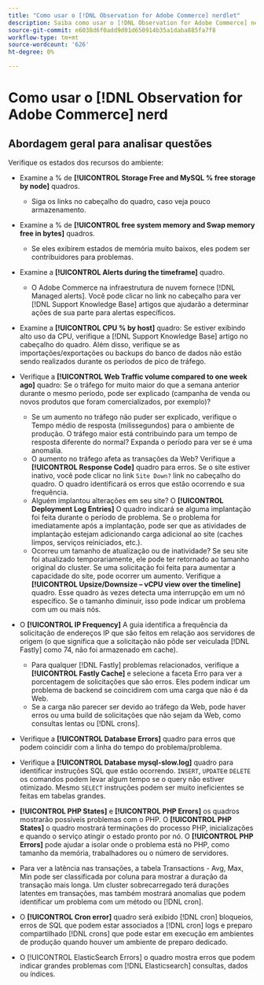 ```yaml
---
title: "Como usar o [!DNL Observation for Adobe Commerce] nerdlet"
description: Saiba como usar o [!DNL Observation for Adobe Commerce] nerdlet.
source-git-commit: e6038d6f0add9d01d650914b35a1daba885fa7f8
workflow-type: tm+mt
source-wordcount: '626'
ht-degree: 0%

---
```


# Como usar o [!DNL Observation for Adobe Commerce] nerd

## Abordagem geral para analisar questões

Verifique os estados dos recursos do ambiente:

* Examine a % de **[!UICONTROL Storage Free and MySQL % free storage by node]** quadros.

   * Siga os links no cabeçalho do quadro, caso veja pouco armazenamento.

* Examine a % de **[!UICONTROL free system memory and Swap memory free in bytes]** quadros.

   * Se eles exibirem estados de memória muito baixos, eles podem ser contribuidores para problemas.

* Examine a **[!UICONTROL Alerts during the timeframe]** quadro.

   * O Adobe Commerce na infraestrutura de nuvem fornece [!DNL Managed alerts]. Você pode clicar no link no cabeçalho para ver [!DNL Support Knowledge Base] artigos que ajudarão a determinar ações de sua parte para alertas específicos.

* Examine a **[!UICONTROL CPU % by host]** quadro: Se estiver exibindo alto uso da CPU, verifique a [!DNL Support Knowledge Base] artigo no cabeçalho do quadro. Além disso, verifique se as importações/exportações ou backups do banco de dados não estão sendo realizados durante os períodos de pico de tráfego.

* Verifique a **[!UICONTROL Web Traffic volume compared to one week ago]** quadro: Se o tráfego for muito maior do que a semana anterior durante o mesmo período, pode ser explicado (campanha de venda ou novos produtos que foram comercializados, por exemplo)?
   * Se um aumento no tráfego não puder ser explicado, verifique o Tempo médio de resposta (milissegundos) para o ambiente de produção. O tráfego maior está contribuindo para um tempo de resposta diferente do normal? Expanda o período para ver se é uma anomalia.
   * O aumento no tráfego afeta as transações da Web? Verifique a **[!UICONTROL Response Code]** quadro para erros. Se o site estiver inativo, você pode clicar no link `Site Down?` link no cabeçalho do quadro. O quadro identificará os erros que estão ocorrendo e sua frequência.
   * Alguém implantou alterações em seu site? O **[!UICONTROL Deployment Log Entries]** O quadro indicará se alguma implantação foi feita durante o período de problema. Se o problema for imediatamente após a implantação, pode ser que as atividades de implantação estejam adicionando carga adicional ao site (caches limpos, serviços reiniciados, etc.).
   * Ocorreu um tamanho de atualização ou de inatividade? Se seu site foi atualizado temporariamente, ele pode ter retornado ao tamanho original do cluster. Se uma solicitação foi feita para aumentar a capacidade do site, pode ocorrer um aumento. Verifique a **[!UICONTROL Upsize/Downsize – vCPU view over the timeline]** quadro. Esse quadro às vezes detecta uma interrupção em um nó específico. Se o tamanho diminuir, isso pode indicar um problema com um ou mais nós.

* O **[!UICONTROL IP Frequency]** A guia identifica a frequência da solicitação de endereços IP que são feitos em relação aos servidores de origem (o que significa que a solicitação não pôde ser veiculada [!DNL Fastly] como 74, não foi armazenado em cache).

   * Para qualquer [!DNL Fastly] problemas relacionados, verifique a **[!UICONTROL Fastly Cache]** e selecione a faceta Erro para ver a porcentagem de solicitações que são erros. Eles podem indicar um problema de backend se coincidirem com uma carga que não é da Web.
   * Se a carga não parecer ser devido ao tráfego da Web, pode haver erros ou uma build de solicitações que não sejam da Web, como consultas lentas ou [!DNL crons].

* Verifique a **[!UICONTROL Database Errors]** quadro para erros que podem coincidir com a linha do tempo do problema/problema.
* Verifique a **[!UICONTROL Database mysql-slow.log]** quadro para identificar instruções SQL que estão ocorrendo. `INSERT`, `UPDATE`e `DELETE` os comandos podem levar algum tempo se o query não estiver otimizado. Mesmo `SELECT` instruções podem ser muito ineficientes se feitas em tabelas grandes.
* **[!UICONTROL PHP States]** e **[!UICONTROL PHP Errors]** os quadros mostrarão possíveis problemas com o PHP. O **[!UICONTROL PHP States]** o quadro mostrará terminações do processo PHP, inicializações e quando o serviço atingir o estado pronto por nó. O **[!UICONTROL PHP Errors]** pode ajudar a isolar onde o problema está no PHP, como tamanho da memória, trabalhadores ou o número de servidores.
* Para ver a latência nas transações, a tabela Transactions - Avg, Max, Min pode ser classificada por coluna para mostrar a duração da transação mais longa. Um cluster sobrecarregado terá durações latentes em transações, mas também mostrará anomalias que podem identificar um problema com um método ou [!DNL cron].
* O **[!UICONTROL Cron error]** quadro será exibido [!DNL cron] bloqueios, erros de SQL que podem estar associados a [!DNL cron] logs e preparo compartilhado [!DNL crons] que pode estar em execução em ambientes de produção quando houver um ambiente de preparo dedicado.
* O [!UICONTROL ElasticSearch Errors] o quadro mostra erros que podem indicar grandes problemas com [!DNL Elasticsearch] consultas, dados ou índices.
